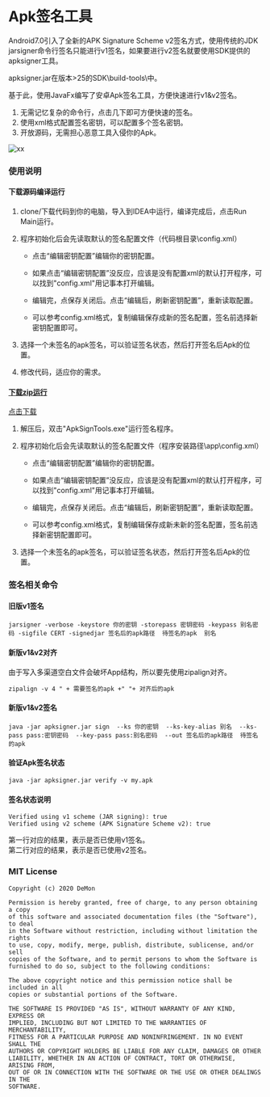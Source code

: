 # Apk签名工具

Android7.0引入了全新的APK Signature Scheme v2签名方式，使用传统的JDK jarsigner命令行签名只能进行v1签名，如果要进行v2签名就要使用SDK提供的apksigner工具。  

apksigner.jar在版本>25的SDK\build-tools\中。  
 
基于此，使用JavaFx编写了安卓Apk签名工具，方便快速进行v1&v2签名。

 1. 无需记忆复杂的命令行，点击几下即可方便快速的签名。
 2. 使用xml格式配置签名密钥，可以配置多个签名密钥。
 3. 开放源码，无需担心恶意工具入侵你的Apk。

![xx](https://github.com/iDeMonnnnnn/SignatureTools/blob/master/20201102185505.png?raw=true)  

### 使用说明

#### 下载源码编译运行

1. clone/下载代码到你的电脑，导入到IDEA中运行，编译完成后，点击Run Main运行。
 
2. 程序初始化后会先读取默认的签名配置文件（代码根目录\config.xml）
 
   - 点击“编辑密钥配置”编辑你的密钥配置。
 
   - 如果点击“编辑密钥配置”没反应，应该是没有配置xml的默认打开程序，可以找到"config.xml"用记事本打开编辑。
 
   - 编辑完，点保存关闭后。点击“编辑后，刷新密钥配置”，重新读取配置。
   
   - 可以参考config.xml格式，复制编辑保存成新的签名配置，签名前选择新密钥配置即可。
   
3. 选择一个未签名的apk签名，可以验证签名状态，然后打开签名后Apk的位置。
  
4. 修改代码，适应你的需求。
 
#### [下载zip运行](https://github.com/iDeMonnnnnn/SignatureTools/releases/tag/v1.1)

[点击下载](https://github.com/iDeMonnnnnn/SignatureTools/releases/download/v1.0/ApkSignTools.zip)

1. 解压后，双击"ApkSignTools.exe"运行签名程序。

2. 程序初始化后会先读取默认的签名配置文件（程序安装路径\app\config.xml）

   - 点击“编辑密钥配置”编辑你的密钥配置。
 
   - 如果点击“编辑密钥配置”没反应，应该是没有配置xml的默认打开程序，可以找到"config.xml"用记事本打开编辑。
 
   - 编辑完，点保存关闭后。点击“编辑后，刷新密钥配置”，重新读取配置。
   
   - 可以参考config.xml格式，复制编辑保存成新未新的签名配置，签名前选择新密钥配置即可。
   
3. 选择一个未签名的apk签名，可以验证签名状态，然后打开签名后Apk的位置。


### 签名相关命令

#### 旧版v1签名
```
jarsigner -verbose -keystore 你的密钥 -storepass 密钥密码 -keypass 别名密码 -sigfile CERT -signedjar 签名后的apk路径  待签名的apk  别名
```

#### 新版v1&v2对齐

由于写入多渠道空白文件会破坏App结构，所以要先使用zipalign对齐。

```
zipalign -v 4 " + 需要签名的apk +" "+ 对齐后的apk
```

#### 新版v1&v2签名
```
java -jar apksigner.jar sign  --ks 你的密钥  --ks-key-alias 别名  --ks-pass pass:密钥密码  --key-pass pass:别名密码  --out 签名后的apk路径  待签名的apk   
```

#### 验证Apk签名状态

``` 
java -jar apksigner.jar verify -v my.apk
```

#### 签名状态说明

``` 
Verified using v1 scheme (JAR signing): true
Verified using v2 scheme (APK Signature Scheme v2): true
```
第一行对应的结果，表示是否已使用v1签名。  
第二行对应的结果，表示是否已使用v2签名。

### MIT License

```
Copyright (c) 2020 DeMon

Permission is hereby granted, free of charge, to any person obtaining a copy
of this software and associated documentation files (the "Software"), to deal
in the Software without restriction, including without limitation the rights
to use, copy, modify, merge, publish, distribute, sublicense, and/or sell
copies of the Software, and to permit persons to whom the Software is
furnished to do so, subject to the following conditions:

The above copyright notice and this permission notice shall be included in all
copies or substantial portions of the Software.

THE SOFTWARE IS PROVIDED "AS IS", WITHOUT WARRANTY OF ANY KIND, EXPRESS OR
IMPLIED, INCLUDING BUT NOT LIMITED TO THE WARRANTIES OF MERCHANTABILITY,
FITNESS FOR A PARTICULAR PURPOSE AND NONINFRINGEMENT. IN NO EVENT SHALL THE
AUTHORS OR COPYRIGHT HOLDERS BE LIABLE FOR ANY CLAIM, DAMAGES OR OTHER
LIABILITY, WHETHER IN AN ACTION OF CONTRACT, TORT OR OTHERWISE, ARISING FROM,
OUT OF OR IN CONNECTION WITH THE SOFTWARE OR THE USE OR OTHER DEALINGS IN THE
SOFTWARE.
```